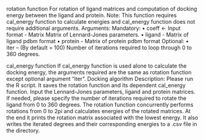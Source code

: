 rotation function
For rotation of ligand matrices and computation of docking energy between the ligand and protein.
Note: This function requires cal_energy function to calculate energies and cal_energy function does not require additional arguments.
Arguments:
 Mandatory:
•	coeff <-  Input format - Matrix
  Matrix of Lennard-Jones parameters.
•	ligand - Matrix of ligand pdbm format
•	protein  - Matrix of protein pdbm format
Optional:
•	iter – (By default = 100) Number of iterations required to loop through 0 to 360 degrees.

cal_energy function
If cal_energy function is used alone to calculate the docking energy, the arguments required are the same as rotation function except optional argument “iter”. 
Docking algorithm Description:
Please run the R script. It saves the rotation function and its dependent cal_energy function. Input the Lennard-Jones parameters, ligand and protein matrices. If needed, please specify the number of iterations required to rotate the ligand from 0 to 360 degrees. The rotation function concurrently performs rotations from 0 to 2pi and calculates energies of the rotated matrices. At the end it prints the rotation matrix associated with the lowest energy. It also writes the iterated degrees and their corresponding energies to a .csv file in the directory. 


